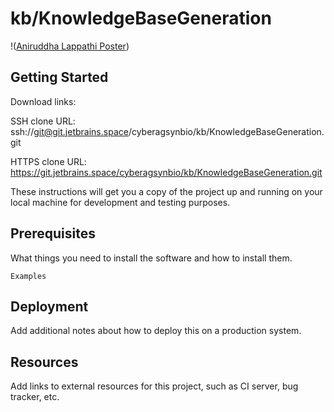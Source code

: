 # kb/KnowledgeBaseGeneration

!([Aniruddha Lappathi Poster](https://github.com/anirudlappathi/SimGNNwithKnowledgeGraph/blob/main/simGNN.jpg))

## Getting Started

Download links:

SSH clone URL: ssh://git@git.jetbrains.space/cyberagsynbio/kb/KnowledgeBaseGeneration.git

HTTPS clone URL: https://git.jetbrains.space/cyberagsynbio/kb/KnowledgeBaseGeneration.git

These instructions will get you a copy of the project up and running on your local machine for development and testing purposes.

## Prerequisites

What things you need to install the software and how to install them.

```
Examples
```

## Deployment

Add additional notes about how to deploy this on a production system.

## Resources

Add links to external resources for this project, such as CI server, bug tracker, etc.
